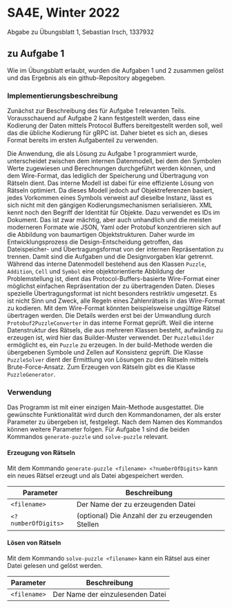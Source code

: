 # SA4E, Winter 2022

Abgabe zu Übungsblatt 1, Sebastian Irsch, 1337932

## zu Aufgabe 1

Wie im Übungsblatt erlaubt, wurden die Aufgaben 1 und 2 zusammen gelöst und das Ergebnis als ein
github-Repository abgegeben.

### Implementierungsbeschreibung

Zunächst zur Beschreibung des für Aufgabe 1 relevanten Teils. Vorausschauend auf Aufgabe 2 kann
festgestellt werden, dass eine Kodierung der Daten mittels Protocol Buffers bereitgestellt werden
soll, weil das die übliche Kodierung für gRPC ist. Daher bietet es sich an, dieses Format bereits
im ersten Aufgabenteil zu verwenden.

Die Anwendung, die als Lösung zu Aufgabe 1 programmiert wurde, unterscheidet zwischen dem
internen Datenmodell, bei dem den Symbolen Werte zugewiesen und Berechnungen durchgeführt werden
können, und dem Wire-Format, das lediglich der Speicherung und Übertragung von Rätseln dient. Das
interne Modell ist dabei für eine effiziente Lösung von Rätseln optimiert. Da dieses Modell jedoch
auf Objektreferenzen basiert, jedes Vorkommen eines Symbols verweist auf dieselbe Instanz, lässt es
sich nicht mit den gängigen Kodierungsmechanismen serialisieren. XML kennt noch den Begriff der
Identität für Objekte. Dazu verwendet es IDs im Dokument. Das ist zwar mächtig, aber auch unhandlich
und die meisten moderneren Formate wie JSON, Yaml oder Protobuf konzentrieren sich auf die Abbildung
von baumartigen Objektstrukturen. Daher wurde im Entwicklungsprozess die Design-Entscheidung
getroffen, das Dateispeicher- und Übertragungsformat von der internen Repräsentation zu trennen.
Damit sind die Aufgaben und die Designvorgaben klar getrennt. Während das interne Datenmodell
bestehend aus den Klassen `Puzzle`, `Addition`, `Cell` und `Symbol` eine objektorientierte Abbildung
der Problemstellung ist, dient das Protocol-Buffers-basierte Wire-Format einer möglichst einfachen
Repräsentation der zu übertragenden Daten. Dieses spezielle Übertragungsformat ist nicht besonders
restriktiv umgesetzt. Es ist nicht Sinn und Zweck, alle Regeln eines Zahlenrätsels in das
Wire-Format zu kodieren. Mit dem Wire-Format könnten beispielsweise ungültige Rätsel übertragen
werden. Die Details werden erst bei der Umwandlung durch `Protobuf2PuzzleConverter` in das interne
Format geprüft. Weil die interne Datenstruktur des Rätsels, die aus mehreren Klassen besteht,
aufwändig zu erzeugen ist, wird hier das Builder-Muster verwendet. Der `PuzzleBuilder` ermöglicht 
es, ein `Puzzle` zu erzeugen. In der build-Methode werden die übergebenen Symbole und Zellen auf
Konsistenz geprüft. Die Klasse `PuzzleSolver` dient der Ermittlung von Lösungen zu den Rätseln
mittels Brute-Force-Ansatz. Zum Erzeugen von Rätseln gibt es die Klasse `PuzzleGenerator`.

### Verwendung

Das Programm ist mit einer einzigen Main-Methode ausgestattet. Die gewünschte Funktionalität wird
durch den Kommandonamen, der als erster Parameter zu übergeben ist, festgelegt. Nach dem Namen des
Kommandos können weitere Parameter folgen. Für Aufgabe 1 sind die beiden Kommandos `generate-puzzle`
und `solve-puzzle` relevant.

#### Erzeugung von Rätseln
Mit dem Kommando `generate-puzzle <filename> <?numberOfDigits>` kann ein neues Rätsel erzeugt und
als Datei abgespeichert werden.

| Parameter           | Beschreibung                                     |
|---------------------|--------------------------------------------------|
| `<filename>`        | Der Name der zu erzeugenden Datei                |
| `<?numberOfDigits>` | (optional) Die Anzahl der zu erzeugenden Stellen |

#### Lösen von Rätseln
Mit dem Kommando `solve-puzzle <filename>` kann ein Rätsel aus einer Datei gelesen und gelöst
werden.

| Parameter           | Beschreibung                                     |
|---------------------|--------------------------------------------------|
| `<filename>`        | Der Name der einzulesenden Datei                 |
